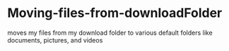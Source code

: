 # Moving-files-from-downloadFolder
moves my files from my download folder to various default folders like documents, pictures, and videos
